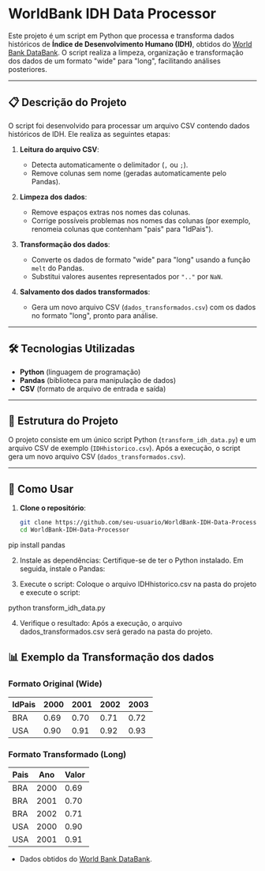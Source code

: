 # WorldBank IDH Data Processor

Este projeto é um script em Python que processa e transforma dados históricos de **Índice de Desenvolvimento Humano (IDH)**, obtidos do [World Bank DataBank](https://databank.worldbank.org/indicator/FP.CPI.TOTL.ZG/1ff4a498/Popular-Indicators#). O script realiza a limpeza, organização e transformação dos dados de um formato "wide" para "long", facilitando análises posteriores.

---

## 📋 Descrição do Projeto

O script foi desenvolvido para processar um arquivo CSV contendo dados históricos de IDH. Ele realiza as seguintes etapas:

1. **Leitura do arquivo CSV**:
   - Detecta automaticamente o delimitador (`,` ou `;`).
   - Remove colunas sem nome (geradas automaticamente pelo Pandas).

2. **Limpeza dos dados**:
   - Remove espaços extras nos nomes das colunas.
   - Corrige possíveis problemas nos nomes das colunas (por exemplo, renomeia colunas que contenham "pais" para "IdPais").

3. **Transformação dos dados**:
   - Converte os dados de formato "wide" para "long" usando a função `melt` do Pandas.
   - Substitui valores ausentes representados por `".."` por `NaN`.

4. **Salvamento dos dados transformados**:
   - Gera um novo arquivo CSV (`dados_transformados.csv`) com os dados no formato "long", pronto para análise.

---

## 🛠️ Tecnologias Utilizadas

- **Python** (linguagem de programação)
- **Pandas** (biblioteca para manipulação de dados)
- **CSV** (formato de arquivo de entrada e saída)

---

## 📂 Estrutura do Projeto

O projeto consiste em um único script Python (`transform_idh_data.py`) e um arquivo CSV de exemplo (`IDHhistorico.csv`). Após a execução, o script gera um novo arquivo CSV (`dados_transformados.csv`).



---

## 🚀 Como Usar

1. **Clone o repositório**:
   ```bash
   git clone https://github.com/seu-usuario/WorldBank-IDH-Data-Processor.git
   cd WorldBank-IDH-Data-Processor

pip install pandas

2. Instale as dependências:
Certifique-se de ter o Python instalado. Em seguida, instale o Pandas:

3.  Execute o script:
Coloque o arquivo IDHhistorico.csv na pasta do projeto e execute o script:

python transform_idh_data.py

4. Verifique o resultado:
Após a execução, o arquivo dados_transformados.csv será gerado na pasta do projeto.

## 📊 Exemplo da Transformação dos dados

### Formato Original (Wide)

| IdPais | 2000 | 2001 | 2002 | 2003 |
|--------|------|------|------|------|
| BRA    | 0.69 | 0.70 | 0.71 | 0.72 |
| USA    | 0.90 | 0.91 | 0.92 | 0.93 |

### Formato Transformado (Long)

| Pais | Ano  | Valor |
|------|------|-------|
| BRA  | 2000 | 0.69  |
| BRA  | 2001 | 0.70  |
| BRA  | 2002 | 0.71  |
| USA  | 2000 | 0.90  |
| USA  | 2001 | 0.91  |

- Dados obtidos do [World Bank DataBank](https://databank.worldbank.org/indicator/FP.CPI.TOTL.ZG/1ff4a498/Popular-Indicators#).